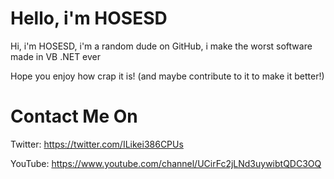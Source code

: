 # Hello, i'm HOSESD #

Hi, i'm HOSESD, i'm a random dude on GitHub, i make the worst software made in VB .NET ever 

Hope you enjoy how crap it is! (and maybe contribute to it to make it better!)
# Contact Me On #
Twitter: https://twitter.com/ILikei386CPUs

YouTube: https://www.youtube.com/channel/UCirFc2jLNd3uywibtQDC3OQ
